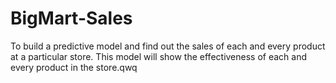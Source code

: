 # BigMart-Sales
To build a predictive model and find out the sales of each and every  product at a particular store.
This model will show the effectiveness of each and every product in the store.qwq
